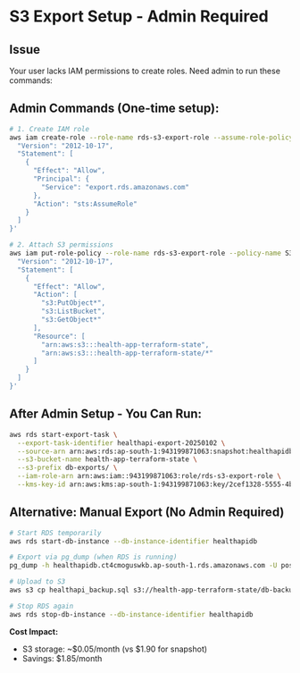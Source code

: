 # S3 Export Setup - Admin Required

## Issue
Your user lacks IAM permissions to create roles. Need admin to run these commands:

## Admin Commands (One-time setup):

```bash
# 1. Create IAM role
aws iam create-role --role-name rds-s3-export-role --assume-role-policy-document '{
  "Version": "2012-10-17",
  "Statement": [
    {
      "Effect": "Allow",
      "Principal": {
        "Service": "export.rds.amazonaws.com"
      },
      "Action": "sts:AssumeRole"
    }
  ]
}'

# 2. Attach S3 permissions
aws iam put-role-policy --role-name rds-s3-export-role --policy-name S3ExportPolicy --policy-document '{
  "Version": "2012-10-17",
  "Statement": [
    {
      "Effect": "Allow",
      "Action": [
        "s3:PutObject*",
        "s3:ListBucket",
        "s3:GetObject*"
      ],
      "Resource": [
        "arn:aws:s3:::health-app-terraform-state",
        "arn:aws:s3:::health-app-terraform-state/*"
      ]
    }
  ]
}'
```

## After Admin Setup - You Can Run:

```bash
aws rds start-export-task \
  --export-task-identifier healthapi-export-20250102 \
  --source-arn arn:aws:rds:ap-south-1:943199871063:snapshot:healthapidb-backup-20250102 \
  --s3-bucket-name health-app-terraform-state \
  --s3-prefix db-exports/ \
  --iam-role-arn arn:aws:iam::943199871063:role/rds-s3-export-role \
  --kms-key-id arn:aws:kms:ap-south-1:943199871063:key/2cef1328-5555-4bfe-9909-9b811fb35fb7
```

## Alternative: Manual Export (No Admin Required)

```bash
# Start RDS temporarily
aws rds start-db-instance --db-instance-identifier healthapidb

# Export via pg_dump (when RDS is running)
pg_dump -h healthapidb.ct4cmoguswkb.ap-south-1.rds.amazonaws.com -U postgres -d healthapi > healthapi_backup.sql

# Upload to S3
aws s3 cp healthapi_backup.sql s3://health-app-terraform-state/db-backups/

# Stop RDS again
aws rds stop-db-instance --db-instance-identifier healthapidb
```

**Cost Impact:**
- S3 storage: ~$0.05/month (vs $1.90 for snapshot)
- Savings: $1.85/month